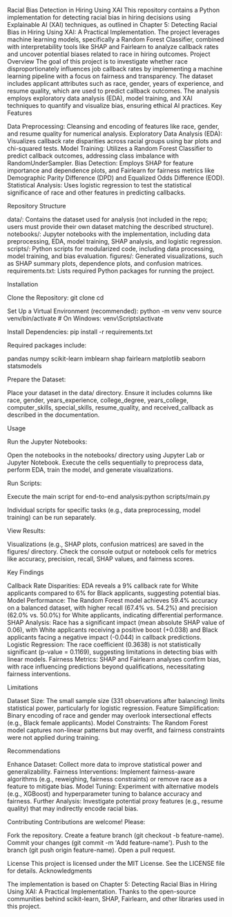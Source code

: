 Racial Bias Detection in Hiring Using XAI
This repository contains a Python implementation for detecting racial bias in hiring decisions using Explainable AI (XAI) techniques, as outlined in Chapter 5: Detecting Racial Bias in Hiring Using XAI: A Practical Implementation. The project leverages machine learning models, specifically a Random Forest Classifier, combined with interpretability tools like SHAP and Fairlearn to analyze callback rates and uncover potential biases related to race in hiring outcomes.
Project Overview
The goal of this project is to investigate whether race disproportionately influences job callback rates by implementing a machine learning pipeline with a focus on fairness and transparency. The dataset includes applicant attributes such as race, gender, years of experience, and resume quality, which are used to predict callback outcomes. The analysis employs exploratory data analysis (EDA), model training, and XAI techniques to quantify and visualize bias, ensuring ethical AI practices.
Key Features

Data Preprocessing: Cleansing and encoding of features like race, gender, and resume quality for numerical analysis.
Exploratory Data Analysis (EDA): Visualizes callback rate disparities across racial groups using bar plots and chi-squared tests.
Model Training: Utilizes a Random Forest Classifier to predict callback outcomes, addressing class imbalance with RandomUnderSampler.
Bias Detection: Employs SHAP for feature importance and dependence plots, and Fairlearn for fairness metrics like Demographic Parity Difference (DPD) and Equalized Odds Difference (EOD).
Statistical Analysis: Uses logistic regression to test the statistical significance of race and other features in predicting callbacks.

Repository Structure

data/: Contains the dataset used for analysis (not included in the repo; users must provide their own dataset matching the described structure).
notebooks/: Jupyter notebooks with the implementation, including data preprocessing, EDA, model training, SHAP analysis, and logistic regression.
scripts/: Python scripts for modularized code, including data processing, model training, and bias evaluation.
figures/: Generated visualizations, such as SHAP summary plots, dependence plots, and confusion matrices.
requirements.txt: Lists required Python packages for running the project.

Installation

Clone the Repository:
git clone <repository-url>
cd <repository-name>


Set Up a Virtual Environment (recommended):
python -m venv venv
source venv/bin/activate  # On Windows: venv\Scripts\activate


Install Dependencies:
pip install -r requirements.txt

Required packages include:

pandas
numpy
scikit-learn
imblearn
shap
fairlearn
matplotlib
seaborn
statsmodels


Prepare the Dataset:

Place your dataset in the data/ directory.
Ensure it includes columns like race, gender, years_experience, college_degree, years_college, computer_skills, special_skills, resume_quality, and received_callback as described in the documentation.



Usage

Run the Jupyter Notebooks:

Open the notebooks in the notebooks/ directory using Jupyter Lab or Jupyter Notebook.
Execute the cells sequentially to preprocess data, perform EDA, train the model, and generate visualizations.


Run Scripts:

Execute the main script for end-to-end analysis:python scripts/main.py


Individual scripts for specific tasks (e.g., data preprocessing, model training) can be run separately.


View Results:

Visualizations (e.g., SHAP plots, confusion matrices) are saved in the figures/ directory.
Check the console output or notebook cells for metrics like accuracy, precision, recall, SHAP values, and fairness scores.



Key Findings

Callback Rate Disparities: EDA reveals a 9% callback rate for White applicants compared to 6% for Black applicants, suggesting potential bias.
Model Performance: The Random Forest model achieves 59.4% accuracy on a balanced dataset, with higher recall (67.4% vs. 54.2%) and precision (62.0% vs. 50.0%) for White applicants, indicating differential performance.
SHAP Analysis: Race has a significant impact (mean absolute SHAP value of 0.06), with White applicants receiving a positive boost (+0.038) and Black applicants facing a negative impact (-0.044) in callback predictions.
Logistic Regression: The race coefficient (0.3638) is not statistically significant (p-value = 0.1169), suggesting limitations in detecting bias with linear models.
Fairness Metrics: SHAP and Fairlearn analyses confirm bias, with race influencing predictions beyond qualifications, necessitating fairness interventions.

Limitations

Dataset Size: The small sample size (331 observations after balancing) limits statistical power, particularly for logistic regression.
Feature Simplification: Binary encoding of race and gender may overlook intersectional effects (e.g., Black female applicants).
Model Constraints: The Random Forest model captures non-linear patterns but may overfit, and fairness constraints were not applied during training.

Recommendations

Enhance Dataset: Collect more data to improve statistical power and generalizability.
Fairness Interventions: Implement fairness-aware algorithms (e.g., reweighing, fairness constraints) or remove race as a feature to mitigate bias.
Model Tuning: Experiment with alternative models (e.g., XGBoost) and hyperparameter tuning to balance accuracy and fairness.
Further Analysis: Investigate potential proxy features (e.g., resume quality) that may indirectly encode racial bias.

Contributing
Contributions are welcome! Please:

Fork the repository.
Create a feature branch (git checkout -b feature-name).
Commit your changes (git commit -m 'Add feature-name').
Push to the branch (git push origin feature-name).
Open a pull request.

License
This project is licensed under the MIT License. See the LICENSE file for details.
Acknowledgments

The implementation is based on Chapter 5: Detecting Racial Bias in Hiring Using XAI: A Practical Implementation.
Thanks to the open-source communities behind scikit-learn, SHAP, Fairlearn, and other libraries used in this project.
